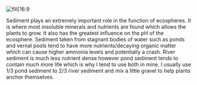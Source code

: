 ![fill|16:9](a616a4c4a8ccc1592ffdcb8971e60b69.png)

Sediment plays an extremely important role in the function of ecospheres. It is where most insoluble minerals and nutrients are found which allows the plants to grow. It also has the greatest influence on the pH of the ecosphere. Sediment taken from stagnant bodies of water such as ponds and vernal pools tend to have more nutrients/decaying organic matter which can cause higher ammonia levels and potentially a crash. River sediment is much less nutrient dense however pond sediment tends to contain much more life which is why I tend to use both in mine. I usually use 1/3 pond sediment to 2/3 river sediment and mix a little gravel to help plants anchor themselves.